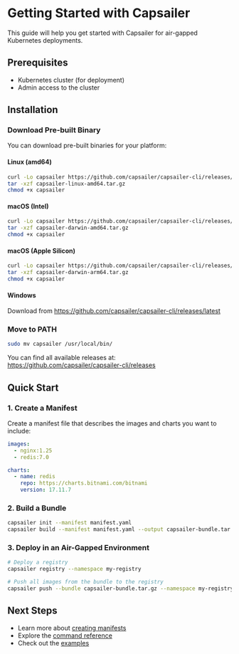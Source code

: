 # Getting Started with Capsailer

This guide will help you get started with Capsailer for air-gapped Kubernetes deployments.

## Prerequisites

- Kubernetes cluster (for deployment)
- Admin access to the cluster

## Installation

### Download Pre-built Binary

You can download pre-built binaries for your platform:

#### Linux (amd64)

```bash
curl -Lo capsailer https://github.com/capsailer/capsailer-cli/releases/latest/download/capsailer-linux-amd64.tar.gz
tar -xzf capsailer-linux-amd64.tar.gz
chmod +x capsailer
```

#### macOS (Intel)

```bash
curl -Lo capsailer https://github.com/capsailer/capsailer-cli/releases/latest/download/capsailer-darwin-amd64.tar.gz
tar -xzf capsailer-darwin-amd64.tar.gz
chmod +x capsailer
```

#### macOS (Apple Silicon)

```bash
curl -Lo capsailer https://github.com/capsailer/capsailer-cli/releases/latest/download/capsailer-darwin-arm64.tar.gz
tar -xzf capsailer-darwin-arm64.tar.gz
chmod +x capsailer
```

#### Windows

Download from https://github.com/capsailer/capsailer-cli/releases/latest

### Move to PATH

```bash
sudo mv capsailer /usr/local/bin/
```

You can find all available releases at: https://github.com/capsailer/capsailer-cli/releases

## Quick Start

### 1. Create a Manifest

Create a manifest file that describes the images and charts you want to include:

```yaml
images:
  - nginx:1.25
  - redis:7.0

charts:
  - name: redis
    repo: https://charts.bitnami.com/bitnami
    version: 17.11.7
```

### 2. Build a Bundle

```bash
capsailer init --manifest manifest.yaml
capsailer build --manifest manifest.yaml --output capsailer-bundle.tar.gz
```

### 3. Deploy in an Air-Gapped Environment

```bash
# Deploy a registry
capsailer registry --namespace my-registry

# Push all images from the bundle to the registry
capsailer push --bundle capsailer-bundle.tar.gz --namespace my-registry
```

## Next Steps

- Learn more about [creating manifests](user-guide/creating-manifests.md)
- Explore the [command reference](commands/overview.md)
- Check out the [examples](examples.md) 